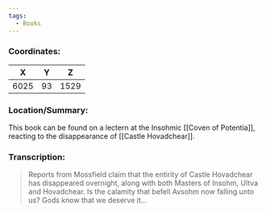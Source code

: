 ```yaml
---
tags:
  - Books
---
```


### Coordinates:
| **X** | **Y**| **Z** |
|:-----:|:----:|:-----:|
|6025  |93   |1529  |

### Location/Summary:
This book can be found on a lectern at the Insohmic [[Coven of Potentia]], reacting to the disappearance of [[Castle Hovadchear]].

### Transcription:
> Reports from Mossfield claim that the entirity of Castle Hovadchear has disappeared overnight, along with both Masters of Insohm, Ultva and Hovadchear. Is the calamity that befell Avsohm now falling unto us? Gods know that we deserve it...
